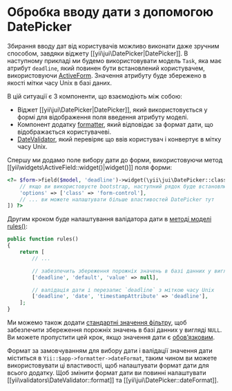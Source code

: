 Обробка вводу дати з допомогою DatePicker
=========================================

Збирання вводу дат від користувачів можливо виконати даже зручним способом, завдяки віджету [[yii\jui\DatePicker|DatePicker]].
В наступному прикладі ми будемо використовувати модель `Task`, яка має атрибут `deadline`,
який повинен бути встановлений користувачем, використовуючи [ActiveForm](https://github.com/yiisoft/yii2/blob/master/docs/guide/input-forms.md).
Значення атрибуту буде збережено в якості мітки часу Unix в базі даних.

В цій ситуації є 3 компоненти, що взаємодіють між собою:

- Віджет [[yii\jui\DatePicker|DatePicker]], який використовується у формі для відображення поля введення атрибуту моделі.
- Компонент додатку [formatter](https://github.com/yiisoft/yii2/blob/master/docs/guide/output-formatter.md),
який відповідає за формат дати, що відображається користувачеві.
- [DateValidator](https://github.com/yiisoft/yii2/blob/master/docs/guide/tutorial-core-validators.md#date),
який перевіряє що ввів користувач і конвертує в мітку часу Unix.

Спершу ми додамо поле вибору дати до форми, використовуючи метод [[yii\widgets\ActiveField::widget()|widget()]] поля форми:

```php
<?= $form->field($model, 'deadline')->widget(\yii\jui\DatePicker::className(), [
    // якщо ви використовуєте bootstrap, наступний рядок буде встановлювати правильний стиль для поля вводу
    'options' => ['class' => 'form-control'],
    // ... ви можете налаштувати більше властивостей DatePicker тут
]) ?>
```

Другим кроком буде налаштування валідатора дати в 
[методі моделі rules()](https://github.com/yiisoft/yii2/blob/master/docs/guide/input-validation.md#declaring-rules):

```php
public function rules()
{
    return [
        // ...

        // забезпечить збереження порожніх значень в базі данних у вигляді NULL
        ['deadline', 'default', 'value' => null],

        // валідація дати і перезапис `deadline` з міткою часу Unix
        ['deadline', 'date', 'timestampAttribute' => 'deadline'],
    ];
}
```

Ми можемо також додати [стандартні значення фільтру](https://github.com/yiisoft/yii2/blob/master/docs/guide/input-validation.md#handling-empty-inputs),
щоб забезпечити збереження порожніх значень в базі данних у вигляді `NULL`.
Ви можете пропустити цей крок, якщо значення дати є 
[обовʼязковим](https://github.com/yiisoft/yii2/blob/master/docs/guide/tutorial-core-validators.md#required).

Формат за замовчуванням для вибору дати і валідації значення дати міститься в `Yii::$app->formatter->dateFormat`, 
таким чином ви можете використовувати ці властивості, щоб налаштувати формат дати для всього додатку.
Щоб змінити формат дати ви повинні налаштувати [[yii\validators\DateValidator::format]] та [[yii\jui\DatePicker::dateFormat]].
